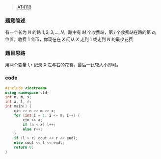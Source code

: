 

> [AT4110](https://www.luogu.com.cn/problem/AT4110)

### 题意简述

有一个长为 $N$ 的路 $1,2,3,...,N$，路中有 $M$ 个收费站，第 $i$ 个收费站在路的第 $a_i$ 位置，收费 $1$ 金币，你现在在 $X$ 问从 $X$ 走到 $1$ 或走到 $N$ 的最少花费

### 题目思路

用两个变量 $l, r$ 记录 $X$ 左与右的花费，最后一比较大小即可。

### code

```cpp
#include <iostream>
using namespace std;
int n, m, x;
int a, l, r;
int main() {
	cin >> n >> m >> x;
	for (int i = 1; i <= m; i++) {
		cin >> a;
		if (a < x) l++;
		else r++;
	}
	if (l > r) cout << r << endl;
	else cout << l << endl;
	return 0;
}
```

